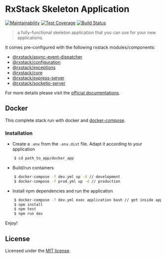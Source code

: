 # RxStack Skeleton Application

[![Maintainability](https://api.codeclimate.com/v1/badges/f6e90ec8ea970b424179/maintainability)](https://codeclimate.com/github/rxstack/skeleton/maintainability)
[![Test Coverage](https://api.codeclimate.com/v1/badges/f6e90ec8ea970b424179/test_coverage)](https://codeclimate.com/github/rxstack/skeleton/test_coverage)
[![Build Status](https://travis-ci.org/rxstack/skeleton.svg?branch=master)](https://travis-ci.org/rxstack/skeleton)

> a fully-functional skeleton application that you can use for your new applications.

It comes pre-configured with the following rxstack modules/components:

-  [@rxstack/async-event-dispatcher](https://github.com/rxstack/rxstack/blob/master/packages/async-event-dispatcher)
-  [@rxstack/configuration](https://github.com/rxstack/rxstack/tree/master/packages/configuration)
-  [@rxstack/exceptions](https://github.com/rxstack/rxstack/tree/master/packages/exceptions)
-  [@rxstack/core](https://github.com/rxstack/rxstack/blob/master/packages/core)
-  [@rxstack/express-server](https://github.com/rxstack/rxstack/tree/master/packages/express-server)
-  [@rxstack/socketio-server](https://github.com/rxstack/rxstack/tree/master/packages/socketio-server)

For more details please visit the [official documentations](http://rxstack.io).

## Docker

This complete stack run with docker and [docker-compose](https://docs.docker.com/compose/).

### Installation

- Create a `.env` from the `.env.dist` file. Adapt it according to your application

```bash
    $ cd path_to_app/docker_app
```

- Build/run containers

```bash
    $ docker-compose -f dev.yml up -d // development
    $ docker-compose -f prod.yml up -d // production
```

- Install npm dependencies and run the application

```bash
    $ docker-compose -f dev.yml exec application bash // get inside app container
    $ npm install
    $ npm test
    $ npm run dev
```

Enjoy!

## License

Licensed under the [MIT license](LICENSE).